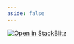 ```yaml
---
aside: false
---
```


[![Open in StackBlitz](https://developer.stackblitz.com/img/open_in_stackblitz.svg)](https://stackblitz.com/fork/github/flamrdevs/klass-examples/tree/main/react-tailwind?title=Klass%20React%20Tailwind)

